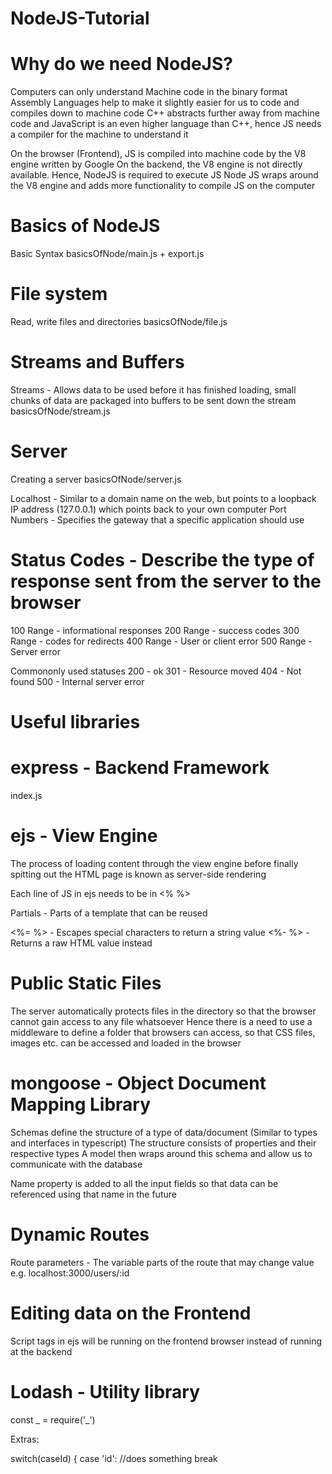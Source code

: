 # NodeJS-Tutorial

# Why do we need NodeJS?

Computers can only understand Machine code in the binary format
Assembly Languages help to make it slightly easier for us to code and compiles down to machine code
C++ abstracts further away from machine code and JavaScript is an even higher language than C++, hence JS needs a compiler for the machine to understand it

On the browser (Frontend), JS is compiled into machine code by the V8 engine written by Google
On the backend, the V8 engine is not directly available. Hence, NodeJS is required to execute JS
Node JS wraps around the V8 engine and adds more functionality to compile JS on the computer

# Basics of NodeJS

Basic Syntax
basicsOfNode/main.js + export.js

# File system

Read, write files and directories
basicsOfNode/file.js

# Streams and Buffers

Streams - Allows data to be used before it has finished loading, small chunks of data are packaged into buffers to be sent down the stream
basicsOfNode/stream.js

# Server

Creating a server
basicsOfNode/server.js

Localhost - Similar to a domain name on the web, but points to a loopback IP address (127.0.0.1) which points back to your own computer
Port Numbers - Specifies the gateway that a specific application should use

# Status Codes - Describe the type of response sent from the server to the browser

100 Range - informational responses
200 Range - success codes
300 Range - codes for redirects
400 Range - User or client error
500 Range - Server error

Commononly used statuses
200 - ok
301 - Resource moved
404 - Not found
500 - Internal server error

# Useful libraries

# express - Backend Framework

index.js

# ejs - View Engine

The process of loading content through the view engine before finally spitting out the HTML page is known as server-side rendering

Each line of JS in ejs needs to be in <% %>

Partials - Parts of a template that can be reused

<%= %> - Escapes special characters to return a string value
<%- %> - Returns a raw HTML value instead

# Public Static Files

The server automatically protects files in the directory so that the browser cannot gain access to any file whatsoever
Hence there is a need to use a middleware to define a folder that browsers can access, so that CSS files, images etc. can be accessed and loaded in the browser

# mongoose - Object Document Mapping Library

Schemas define the structure of a type of data/document (Similar to types and interfaces in typescript)
The structure consists of properties and their respective types
A model then wraps around this schema and allow us to communicate with the database

Name property is added to all the input fields so that data can be referenced using that name in the future

# Dynamic Routes

Route parameters - The variable parts of the route that may change value
e.g. localhost:3000/users/:id

# Editing data on the Frontend

Script tags in ejs will be running on the frontend browser instead of running at the backend

# Lodash - Utility library

const _ = require('_')

Extras:

switch(caseId) {
case 'id':
//does something
break
